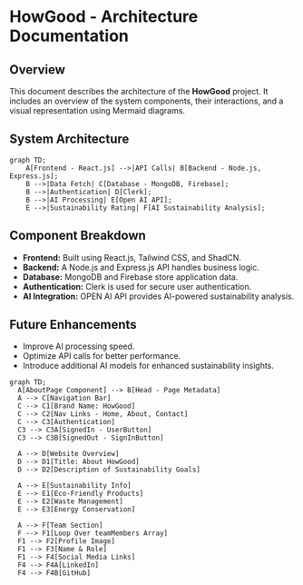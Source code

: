 # HowGood - Architecture Documentation

## Overview
This document describes the architecture of the **HowGood** project. It includes an overview of the system components, their interactions, and a visual representation using Mermaid diagrams.

## System Architecture
```mermaid
graph TD;
    A[Frontend - React.js] -->|API Calls| B[Backend - Node.js, Express.js];
    B -->|Data Fetch| C[Database - MongoDB, Firebase];
    B -->|Authentication| D[Clerk];
    B -->|AI Processing| E[Open AI API];
    E -->|Sustainability Rating| F[AI Sustainability Analysis];
```

## Component Breakdown
- **Frontend:** Built using React.js, Tailwind CSS, and ShadCN.
- **Backend:** A Node.js and Express.js API handles business logic.
- **Database:** MongoDB and Firebase store application data.
- **Authentication:** Clerk is used for secure user authentication.
- **AI Integration:** OPEN AI API provides AI-powered sustainability analysis.

## Future Enhancements
- Improve AI processing speed.
- Optimize API calls for better performance.
- Introduce additional AI models for enhanced sustainability insights.




```mermaid
graph TD;
  A[AboutPage Component] --> B[Head - Page Metadata]
  A --> C[Navigation Bar]
  C --> C1[Brand Name: HowGood]
  C --> C2[Nav Links - Home, About, Contact]
  C --> C3[Authentication]
  C3 --> C3A[SignedIn - UserButton]
  C3 --> C3B[SignedOut - SignInButton]

  A --> D[Website Overview]
  D --> D1[Title: About HowGood]
  D --> D2[Description of Sustainability Goals]

  A --> E[Sustainability Info]
  E --> E1[Eco-Friendly Products]
  E --> E2[Waste Management]
  E --> E3[Energy Conservation]

  A --> F[Team Section]
  F --> F1[Loop Over teamMembers Array]
  F1 --> F2[Profile Image]
  F1 --> F3[Name & Role]
  F1 --> F4[Social Media Links]
  F4 --> F4A[LinkedIn]
  F4 --> F4B[GitHub]
```
